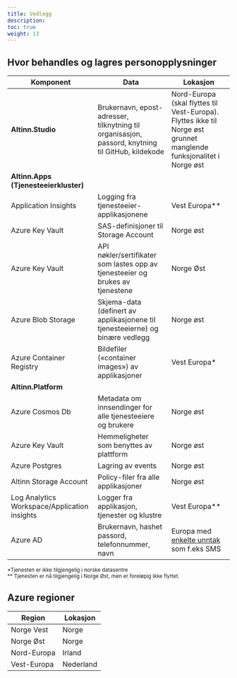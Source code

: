 ```yaml
---
title: Vedlegg
description: 
toc: true
weight: 13
---
```


## Hvor behandles og lagres personopplysninger

| **Komponent**                                | **Data**                                                                                          | **Lokasjon**                                                                                                                                     |
| -------------------------------------------- | ------------------------------------------------------------------------------------------------- | ------------------------------------------------------------------------------------------------------------------------------------------------ |
| **Altinn.Studio**                            | Brukernavn, epost-adresser, tilknytning til organisasjon, passord, knytning til GitHub, kildekode | Nord-Europa (skal flyttes til Vest-Europa). Flyttes ikke til Norge øst grunnet manglende funksjonalitet i Norge øst                              |
| **Altinn.Apps (Tjenesteeierkluster)**        |                                                                                                   |
| Application Insights                         | Logging fra tjenesteeier-applikasjonene                                                           | Vest Europa**                                                                                                                                    |
| Azure Key Vault                              | SAS-definisjoner til Storage Account                                                              | Norge øst                                                                                                                                        |
| Azure Key Vault                              | API nøkler/sertifikater som lastes opp av tjenesteeier og brukes av tjenestene                    | Norge Øst                                                                                                                                        |
| Azure Blob Storage                           | Skjema-data (definert av applikasjonene til tjenesteeierne) og binære vedlegg                     | Norge øst                                                                                                                                        |
| Azure Container Registry                     | Bildefiler («container images») av applikasjoner                                                  | Vest Europa*                                                                                                                                     |
| **Altinn.Platform**                          |                                                                                                   |
| Azure Cosmos Db                              | Metadata om innsendinger for alle tjenesteeiere og brukere                                        | Norge øst                                                                                                                                        |
| Azure Key Vault                              | Hemmeligheter som benyttes av plattform                                                           | Norge øst                                                                                                                                        |
| Azure Postgres                               | Lagring av events                                                                                 | Norge øst                                                                                                                                        |
| Altinn Storage Account                       | Policy-filer fra alle applikasjoner                                                               | Norge øst                                                                                                                                        |
| Log Analytics Workspace/Application insights | Logger fra applikasjon, tjenester og klustre                                                      | Vest Europa**                                                                                                                                    |
| Azure AD                                     | Brukernavn, hashet passord, telefonnummer, navn                                                   | Europa med [enkelte unntak](https://docs.microsoft.com/en-us/azure/active-directory/fundamentals/active-directory-data-storage-eu) som f.eks SMS |

<small>*Tjenesten er ikke tilgjengelig i norske datasentre  
** Tjenesten er nå tilgjengelig i Norge Øst, men er foreløpig ikke flyttet.</small>

## Azure regioner

| **Region**  | **Lokasjon** |
| ----------- | ------------ |
| Norge Vest  | Norge        |
| Norge Øst   | Norge        |
| Nord-Europa | Irland       |
| Vest-Europa | Nederland    |
